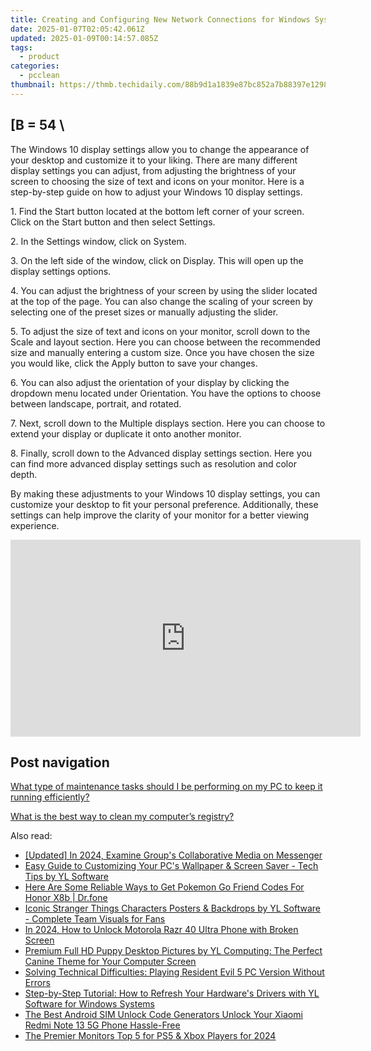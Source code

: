 ```yaml
---
title: Creating and Configuring New Network Connections for Windows Systems with Tips From YL Computing
date: 2025-01-07T02:05:42.061Z
updated: 2025-01-09T00:14:57.085Z
tags:
  - product
categories:
  - pcclean
thumbnail: https://thmb.techidaily.com/88b9d1a1839e87bc852a7b88397e12987972348fa38a161adde19f109b06aa2c.jpg
---
```


## \[B = 54 \

The Windows 10 display settings allow you to change the appearance of your desktop and customize it to your liking. There are many different display settings you can adjust, from adjusting the brightness of your screen to choosing the size of text and icons on your monitor. Here is a step-by-step guide on how to adjust your Windows 10 display settings. 

1\. Find the Start button located at the bottom left corner of your screen. Click on the Start button and then select Settings.

2\. In the Settings window, click on System.

3\. On the left side of the window, click on Display. This will open up the display settings options. 

4\. You can adjust the brightness of your screen by using the slider located at the top of the page. You can also change the scaling of your screen by selecting one of the preset sizes or manually adjusting the slider.

5\. To adjust the size of text and icons on your monitor, scroll down to the Scale and layout section. Here you can choose between the recommended size and manually entering a custom size. Once you have chosen the size you would like, click the Apply button to save your changes.

6\. You can also adjust the orientation of your display by clicking the dropdown menu located under Orientation. You have the options to choose between landscape, portrait, and rotated.

7\. Next, scroll down to the Multiple displays section. Here you can choose to extend your display or duplicate it onto another monitor.

8\. Finally, scroll down to the Advanced display settings section. Here you can find more advanced display settings such as resolution and color depth. 

By making these adjustments to your Windows 10 display settings, you can customize your desktop to fit your personal preference. Additionally, these settings can help improve the clarity of your monitor for a better viewing experience.

<!-- affiliate ads begin -->
<iframe width="560" height="315" src="https://www.youtube.com/embed/SDUPd69Qfls?si=uIGZG-riskwmVZYg" title="YouTube video player" frameborder="0" allow="accelerometer; autoplay; clipboard-write; encrypted-media; gyroscope; picture-in-picture; web-share" referrerpolicy="strict-origin-when-cross-origin" allowfullscreen></iframe>
<!-- affiliate ads end -->

## Post navigation

[What type of maintenance tasks should I be performing on my PC to keep it running efficiently?](https://tools.techidaily.com/pcclean/products/)

[What is the best way to clean my computer’s registry?](https://tools.techidaily.com/pcclean/products/)

<ins class="adsbygoogle"
     style="display:block"
     data-ad-format="autorelaxed"
     data-ad-client="ca-pub-7571918770474297"
     data-ad-slot="1223367746"></ins>

<ins class="adsbygoogle"
     style="display:block"
     data-ad-client="ca-pub-7571918770474297"
     data-ad-slot="8358498916"
     data-ad-format="auto"
     data-full-width-responsive="true"></ins>

<span class="atpl-alsoreadstyle">Also read:</span>
<div><ul>
<li><a href="https://facebook-video-content.techidaily.com/updated-in-2024-examine-groups-collaborative-media-on-messenger/"><u>[Updated] In 2024, Examine Group's Collaborative Media on Messenger</u></a></li>
<li><a href="https://win-cloud.techidaily.com/easy-guide-to-customizing-your-pcs-wallpaper-and-screen-saver-tech-tips-by-yl-software/"><u>Easy Guide to Customizing Your PC's Wallpaper & Screen Saver - Tech Tips by YL Software</u></a></li>
<li><a href="https://pokemon-go-android.techidaily.com/here-are-some-reliable-ways-to-get-pokemon-go-friend-codes-for-honor-x8b-drfone-by-drfone-virtual-android/"><u>Here Are Some Reliable Ways to Get Pokemon Go Friend Codes For Honor X8b | Dr.fone</u></a></li>
<li><a href="https://win-cloud.techidaily.com/iconic-stranger-things-characters-posters-and-backdrops-by-yl-software-complete-team-visuals-for-fans/"><u>Iconic Stranger Things Characters Posters & Backdrops by YL Software - Complete Team Visuals for Fans</u></a></li>
<li><a href="https://android-unlock.techidaily.com/in-2024-how-to-unlock-motorola-razr-40-ultra-phone-with-broken-screen-by-drfone-android/"><u>In 2024, How to Unlock Motorola Razr 40 Ultra Phone with Broken Screen</u></a></li>
<li><a href="https://win-cloud.techidaily.com/premium-full-hd-puppy-desktop-pictures-by-yl-computing-the-perfect-canine-theme-for-your-computer-screen/"><u>Premium Full HD Puppy Desktop Pictures by YL Computing: The Perfect Canine Theme for Your Computer Screen</u></a></li>
<li><a href="https://win-able.techidaily.com/solving-technical-difficulties-playing-resident-evil-5-pc-version-without-errors/"><u>Solving Technical Difficulties: Playing Resident Evil 5 PC Version Without Errors</u></a></li>
<li><a href="https://win-cloud.techidaily.com/step-by-step-tutorial-how-to-refresh-your-hardwares-drivers-with-yl-software-for-windows-systems/"><u>Step-by-Step Tutorial: How to Refresh Your Hardware's Drivers with YL Software for Windows Systems</u></a></li>
<li><a href="https://sim-unlock.techidaily.com/the-best-android-sim-unlock-code-generators-unlock-your-xiaomi-redmi-note-13-5g-phone-hassle-free-by-drfone-android/"><u>The Best Android SIM Unlock Code Generators Unlock Your Xiaomi Redmi Note 13 5G Phone Hassle-Free</u></a></li>
<li><a href="https://some-skills.techidaily.com/the-premier-monitors-top-5-for-ps5-and-xbox-players-for-2024/"><u>The Premier Monitors Top 5 for PS5 & Xbox Players for 2024</u></a></li>
</ul></div>

